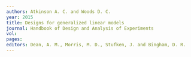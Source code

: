 ```yaml
---
authors: Atkinson A. C. and Woods D. C. 
year: 2015 
title: Designs for generalized linear models 
journal: Handbook of Design and Analysis of Experiments 
vol: 
pages: 
editors: Dean, A. M., Morris, M. D., Stufken, J. and Bingham, D. R. 
---
```

